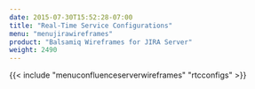 ```yaml
---
date: 2015-07-30T15:52:28-07:00
title: "Real-Time Service Configurations"
menu: "menujirawireframes"
product: "Balsamiq Wireframes for JIRA Server"
weight: 2490
---
```



{{< include "menuconfluenceserverwireframes" "rtcconfigs" >}}